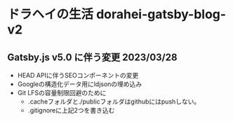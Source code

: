 # ドラヘイの生活 dorahei-gatsby-blog-v2
## Gatsby.js v5.0 に伴う変更 2023/03/28

- HEAD APIに伴うSEOコンポーネントの変更
- Googleの構造化データ用にldjsonの埋め込み
- Git LFSの容量制限回避のために
  - .cacheフォルダと./publicフォルダはgithubにはpushしない。
  - .gitignoreに上記2つを書き込む

